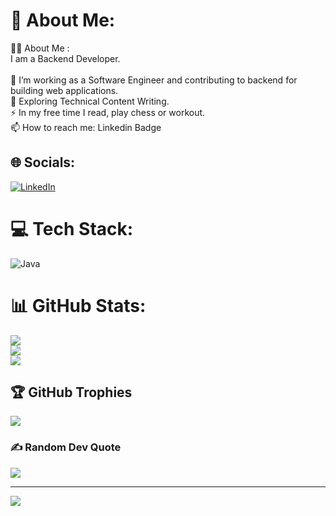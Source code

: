 # 💫 About Me:
👩‍💻  About Me :<br>I am a Backend Developer.<br><br>🔭 I’m working as a Software Engineer and contributing to backend for building web applications.<br>🌱 Exploring Technical Content Writing.<br>⚡ In my free time I read, play chess or workout.<br>📫 How to reach me:   Linkedin Badge


## 🌐 Socials:
[![LinkedIn](https://img.shields.io/badge/LinkedIn-%230077B5.svg?logo=linkedin&logoColor=white)](https://www.linkedin.com/in/hassan-mansour-developer/) 

# 💻 Tech Stack:
![Java](https://img.shields.io/badge/java-%23ED8B00.svg?style=for-the-badge&logo=java&logoColor=white)
# 📊 GitHub Stats:
![](https://github-readme-stats.vercel.app/api?username=mans707-max&theme=dark&hide_border=false&include_all_commits=false&count_private=false)<br/>
![](https://github-readme-streak-stats.herokuapp.com/?user=mans707-max&theme=dark&hide_border=false)<br/>
![](https://github-readme-stats.vercel.app/api/top-langs/?username=mans707-max&theme=dark&hide_border=false&include_all_commits=false&count_private=false&layout=compact)

## 🏆 GitHub Trophies
![](https://github-profile-trophy.vercel.app/?username=mans707-max&theme=radical&no-frame=false&no-bg=true&margin-w=4)

### ✍️ Random Dev Quote
![](https://quotes-github-readme.vercel.app/api?type=horizontal&theme=radical)

---
[![](https://visitcount.itsvg.in/api?id=mans707-max&icon=1&color=0)](https://visitcount.itsvg.in)

<!-- Proudly created with GPRM ( https://gprm.itsvg.in ) -->
